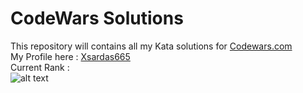 # CodeWars Solutions
This repository will contains all my Kata solutions for [Codewars.com](https://codewars.com)  
My Profile here : [Xsardas665](https://www.codewars.com/users/Xsardas665)  
Current Rank :  
![alt text][banner]

[banner]: https://www.codewars.com/users/Xsardas665/badges/large "current rank"